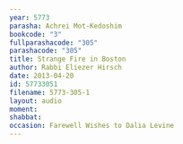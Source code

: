 ```yaml
---
year: 5773
parasha: Achrei Mot-Kedoshim
bookcode: "3"
fullparashacode: "305"
parashacode: "305"
title: Strange Fire in Boston 
author: Rabbi Eliezer Hirsch
date: 2013-04-20
id: 57733051
filename: 5773-305-1
layout: audio
moment: 
shabbat: 
occasion: Farewell Wishes to Dalia Levine
---
```

